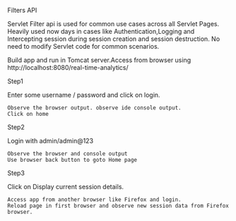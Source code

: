 Filters API

Servlet Filter api is used for common use cases across all Servlet Pages.
Heavily used now days in cases like Authentication,Logging and Intercepting session
during session creation and session destruction. No need to modify Servlet code for common scenarios.

Build app and run in Tomcat server.Access from browser using http://localhost:8080/real-time-analytics/

Step1

Enter some username / password and click on login.

	Observe the browser output. observe ide console output.
	Click on home


Step2	

Login with admin/admin@123

	Observe the browser and console output
	Use browser back button to goto Home page


Step3

Click on Display current session details.
	
	Access app from another browser like Firefox and login.
	Reload page in first browser and observe new session data from Firefox browser.